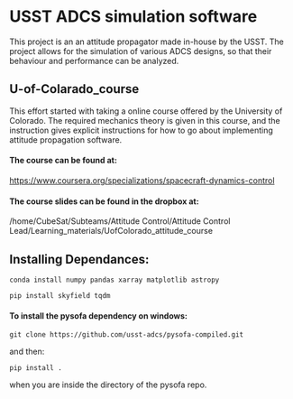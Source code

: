 # USST ADCS simulation software
This project is an an attitude propagator made in-house by the USST. The project allows for the simulation of various 
ADCS designs, so that their behaviour and performance can be analyzed.

## U-of-Colarado_course
This effort started with taking a online course offered by the University of Colorado. The required mechanics theory
is given in this course, and the instruction gives explicit instructions for how to go about 
implementing attitude propagation software.

#### The course can be found at:
https://www.coursera.org/specializations/spacecraft-dynamics-control
#### The course slides can be found in the dropbox at:
/home/CubeSat/Subteams/Attitude Control/Attitude Control Lead/Learning_materials/UofColorado_attitude_course

## Installing Dependances:
```conda install numpy pandas xarray matplotlib astropy```

```pip install skyfield tqdm```

#### To install the pysofa dependency on windows:

```git clone https://github.com/usst-adcs/pysofa-compiled.git```

and then:

```pip install .```

when you are inside the directory of the pysofa repo.